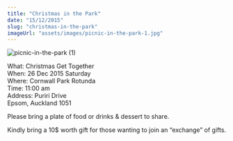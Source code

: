 ```yaml
---
title: "Christmas in the Park"
date: "15/12/2015"
slug: "christmas-in-the-park"
imageUrl: "assets/images/picnic-in-the-park-1.jpg"
---
```


![picnic-in-the-park (1)](https://i0.wp.com/santonino-nz.org/wp-content/uploads/2015/12/picnic-in-the-park-1.jpg?resize=749%2C445)

What: Christmas Get Together  
When: 26 Dec 2015 Saturday  
Where: Cornwall Park Rotunda  
Time: 11:00 am  
Address: Puriri Drive  
Epsom, Auckland 1051

Please bring a plate of food or drinks & dessert to share.

Kindly bring a 10$ worth gift for those wanting to join an “exchange” of gifts.